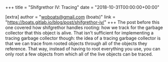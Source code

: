 +++
title = "Shifgrethor IV: Tracing"
date = "2018-10-31T00:00:00+00:00"

[extra]
author = "woboats@gmail.com (boats)"
link = "https://boats.gitlab.io/blog/post/shifgrethor-iv/"
+++
The post before this one covered how shifgrethor handles rooting: how we track for the garbage collector that this object is alive. That isn&rsquo;t sufficient for implementing a tracing garbage collector though: the idea of a tracing garbage collector is that we can trace from rooted objects through all of the objects they reference. That way, instead of having to root everything you use, you can only root a few objects from which all of the live objects can be traced.